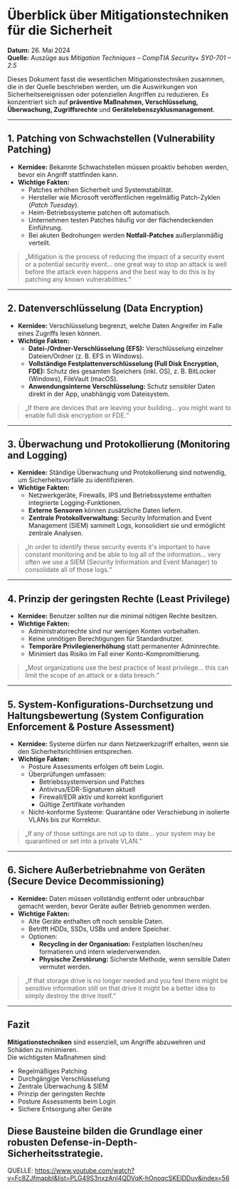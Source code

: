 # Überblick über Mitigationstechniken für die Sicherheit  

**Datum:** 26. Mai 2024  
**Quelle:** Auszüge aus *Mitigation Techniques – CompTIA Security+ SY0-701 – 2.5*  

Dieses Dokument fasst die wesentlichen Mitigationstechniken zusammen, die in der Quelle beschrieben werden, um die Auswirkungen von Sicherheitsereignissen oder potenziellen Angriffen zu reduzieren. Es konzentriert sich auf **präventive Maßnahmen, Verschlüsselung, Überwachung, Zugriffsrechte** und **Gerätelebenszyklusmanagement**.  

---

## 1. Patching von Schwachstellen (Vulnerability Patching)  

- **Kernidee:** Bekannte Schwachstellen müssen proaktiv behoben werden, bevor ein Angriff stattfinden kann.  
- **Wichtige Fakten:**  
  - Patches erhöhen Sicherheit und Systemstabilität.  
  - Hersteller wie Microsoft veröffentlichen regelmäßig Patch-Zyklen (*Patch Tuesday*).  
  - Heim-Betriebssysteme patchen oft automatisch.  
  - Unternehmen testen Patches häufig vor der flächendeckenden Einführung.  
  - Bei akuten Bedrohungen werden **Notfall-Patches** außerplanmäßig verteilt.  

> „Mitigation is the process of reducing the impact of a security event or a potential security event… one great way to stop an attack is well before the attack even happens and the best way to do this is by patching any known vulnerabilities.“  

---

## 2. Datenverschlüsselung (Data Encryption)  

- **Kernidee:** Verschlüsselung begrenzt, welche Daten Angreifer im Falle eines Zugriffs lesen können.  
- **Wichtige Fakten:**  
  - **Datei-/Ordner-Verschlüsselung (EFS):** Verschlüsselung einzelner Dateien/Ordner (z. B. EFS in Windows).  
  - **Vollständige Festplattenverschlüsselung (Full Disk Encryption, FDE):** Schutz des gesamten Speichers (inkl. OS), z. B. BitLocker (Windows), FileVault (macOS).  
  - **Anwendungsinterne Verschlüsselung:** Schutz sensibler Daten direkt in der App, unabhängig vom Dateisystem.  

> „If there are devices that are leaving your building… you might want to enable full disk encryption or FDE.“  

---

## 3. Überwachung und Protokollierung (Monitoring and Logging)  

- **Kernidee:** Ständige Überwachung und Protokollierung sind notwendig, um Sicherheitsvorfälle zu identifizieren.  
- **Wichtige Fakten:**  
  - Netzwerkgeräte, Firewalls, IPS und Betriebssysteme enthalten integrierte Logging-Funktionen.  
  - **Externe Sensoren** können zusätzliche Daten liefern.  
  - **Zentrale Protokollverwaltung:** Security Information and Event Management (SIEM) sammelt Logs, konsolidiert sie und ermöglicht zentrale Analysen.  

> „In order to identify these security events it's important to have constant monitoring and be able to log all of the information… very often we use a SIEM (Security Information and Event Manager) to consolidate all of those logs.“  

---

## 4. Prinzip der geringsten Rechte (Least Privilege)  

- **Kernidee:** Benutzer sollten nur die minimal nötigen Rechte besitzen.  
- **Wichtige Fakten:**  
  - Administratorrechte sind nur wenigen Konten vorbehalten.  
  - Keine unnötigen Berechtigungen für Standardnutzer.  
  - **Temporäre Privilegienerhöhung** statt permanenter Adminrechte.  
  - Minimiert das Risiko im Fall einer Konto-Kompromittierung.  

> „Most organizations use the best practice of least privilege… this can limit the scope of an attack or a data breach.“  

---

## 5. System-Konfigurations-Durchsetzung und Haltungsbewertung (System Configuration Enforcement & Posture Assessment)  

- **Kernidee:** Systeme dürfen nur dann Netzwerkzugriff erhalten, wenn sie den Sicherheitsrichtlinien entsprechen.  
- **Wichtige Fakten:**  
  - Posture Assessments erfolgen oft beim Login.  
  - Überprüfungen umfassen:  
    - Betriebssystemversion und Patches  
    - Antivirus/EDR-Signaturen aktuell  
    - Firewall/EDR aktiv und korrekt konfiguriert  
    - Gültige Zertifikate vorhanden  
  - Nicht-konforme Systeme: Quarantäne oder Verschiebung in isolierte VLANs bis zur Korrektur.  

> „If any of those settings are not up to date… your system may be quarantined or set into a private VLAN.“  

---

## 6. Sichere Außerbetriebnahme von Geräten (Secure Device Decommissioning)  

- **Kernidee:** Daten müssen vollständig entfernt oder unbrauchbar gemacht werden, bevor Geräte außer Betrieb genommen werden.  
- **Wichtige Fakten:**  
  - Alte Geräte enthalten oft noch sensible Daten.  
  - Betrifft HDDs, SSDs, USBs und andere Speicher.  
  - Optionen:  
    - **Recycling in der Organisation:** Festplatten löschen/neu formatieren und intern wiederverwenden.  
    - **Physische Zerstörung:** Sicherste Methode, wenn sensible Daten vermutet werden.  

> „If that storage drive is no longer needed and you feel there might be sensitive information still on that drive it might be a better idea to simply destroy the drive itself.“  

---

## Fazit  

**Mitigationstechniken** sind essenziell, um Angriffe abzuwehren und Schäden zu minimieren.  
Die wichtigsten Maßnahmen sind:  
- Regelmäßiges Patching  
- Durchgängige Verschlüsselung  
- Zentrale Überwachung & SIEM  
- Prinzip der geringsten Rechte  
- Posture Assessments beim Login  
- Sichere Entsorgung alter Geräte  

Diese Bausteine bilden die Grundlage einer robusten **Defense-in-Depth-Sicherheitsstrategie**.  
---
QUELLE: https://www.youtube.com/watch?v=Fc8ZJfmapbI&list=PLG49S3nxzAnl4QDVqK-hOnoqcSKEIDDuv&index=56
